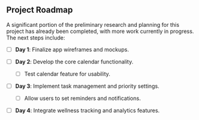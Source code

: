 ## Project Roadmap
A significant portion of the preliminary research and planning for this project has already been completed, with more work currently in progress. The next steps include:

- [ ] **Day 1**: Finalize app wireframes and mockups.
- [ ] **Day 2**: Develop the core calendar functionality.
  - [ ] Test calendar feature for usability.
- [ ] **Day 3**: Implement task management and priority settings.
  - [ ] Allow users to set reminders and notifications.
- [ ] **Day 4**: Integrate wellness tracking and analytics features.

